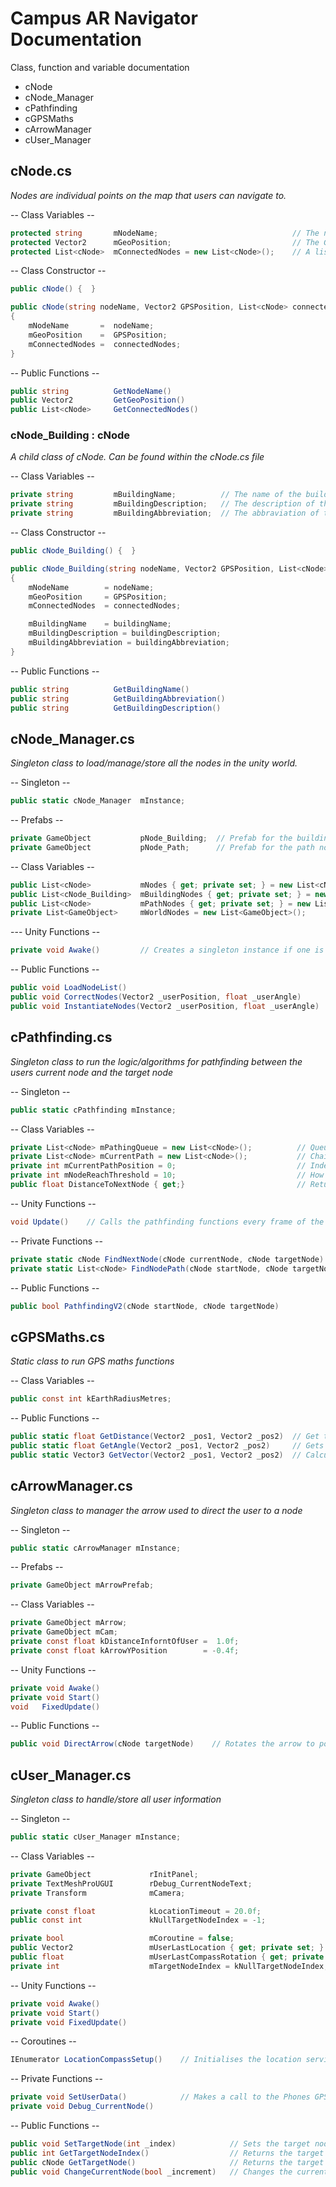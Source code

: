 # Campus AR Navigator Documentation
Class, function and variable documentation

- cNode
- cNode_Manager
- cPathfinding
- cGPSMaths
- cArrowManager
- cUser_Manager

## cNode.cs
*Nodes are individual points on the map that users can navigate to.*

-- Class Variables --
```C#
protected string       mNodeName;                              // The name of this node.
protected Vector2      mGeoPosition;                           // The GPS location of the Node, X = Latitude, Y = Longitude.
protected List<cNode>  mConnectedNodes = new List<cNode>();    // A list of all the connected nodes that the user can get to from this node.
```

-- Class Constructor --
```C#
public cNode() {  }

public cNode(string nodeName, Vector2 GPSPosition, List<cNode> connectedNodes)
{
    mNodeName       =  nodeName;
    mGeoPosition    =  GPSPosition;
    mConnectedNodes =  connectedNodes;
}
```

-- Public Functions --
```C#
public string          GetNodeName()
public Vector2         GetGeoPosition()
public List<cNode>     GetConnectedNodes()
```
### cNode_Building : cNode
*A child class of cNode. Can be found within the cNode.cs file*

-- Class Variables --
```C#
private string         mBuildingName;          // The name of the building at this specific node.
private string         mBuildingDescription;   // The description of this nodes building.	
private string	       mBuildingAbbreviation;  // The abbraviation of this building, for example HB for Harris Building.
```

-- Class Constructor --
```C#
public cNode_Building() {  }

public cNode_Building(string nodeName, Vector2 GPSPosition, List<cNode> connectedNodes, string buildingName, string buildingDescription, string buildingAbbreviation)
{
    mNodeName        = nodeName;
    mGeoPosition     = GPSPosition;
    mConnectedNodes  = connectedNodes;

    mBuildingName    = buildingName;
    mBuildingDescription = buildingDescription;
    mBuildingAbbreviation = buildingAbbreviation;
}
```

-- Public Functions --
```C#
public string          GetBuildingName()
public string          GetBuildingAbbreviation()
public string          GetBuildingDescription()
```

## cNode_Manager.cs
*Singleton class to load/manage/store all the nodes in the unity world.*

-- Singleton --
```C#
public static cNode_Manager  mInstance;
```

-- Prefabs --
```C#
private GameObject           pNode_Building;  // Prefab for the building nodes, used when generating the map
private GameObject           pNode_Path;      // Prefab for the path nodes, used when generating the map.
```

-- Class Variables --
```C#
public List<cNode>           mNodes { get; private set; } = new List<cNode>();                   // A list of all the nodes.
public List<cNode_Building>  mBuildingNodes { get; private set; } = new List<cNode_Building>();  // A list of all the building nodes
public List<cNode>           mPathNodes { get; private set; } = new List<cNode>();               // A list of all the path nodes 
private List<GameObject>     mWorldNodes = new List<GameObject>();                               // A list of all the instantiaed nodes in-world.
```

--- Unity Functions --
```C#
private void Awake()         // Creates a singleton instance if one is not already created
```

-- Public Functions --
```C#
public void LoadNodeList()                                              // Loads all the node json files from the resources folder directly into mNodes list.
public void CorrectNodes(Vector2 _userPosition, float _userAngle)       // Corrects all the nodes that have already been instantiated based on the users current position.
public void InstantiateNodes(Vector2 _userPosition, float _userAngle)   // Creates all the nodes
```

## cPathfinding.cs
*Singleton class to run the logic/algorithms for pathfinding between the users current node and the target node*

-- Singleton --
```C#
public static cPathfinding mInstance;
```

-- Class Variables --
```C#
private List<cNode> mPathingQueue = new List<cNode>();          // Queue of target nodes the user wishes to be navigated to
private List<cNode> mCurrentPath = new List<cNode>();           // Chain of nodes working from the users start position to the final target destination
private int mCurrentPathPosition = 0;                           // Index of how far into the list Path the user has traversed
private int mNodeReachThreshold = 10;                           // How close the user must be to the node before the node is considered to be reached
public float DistanceToNextNode { get;}                         // Returns the distance from the user to the next node in thier path
```

-- Unity Functions --
```C#
void Update()    // Calls the pathfinding functions every frame of the game running
```

-- Private Functions --
```C#
private static cNode FindNextNode(cNode currentNode, cNode targetNode)      // Finds the next node to travel to from the current node to reach the target node
private static List<cNode> FindNodePath(cNode startNode, cNode targetNode)  // Finds a path of nodes from the start position to the end postion. Returns a list of nodes
```

-- Public Functions --
```C#
public bool PathfindingV2(cNode startNode, cNode targetNode)                // Runs version 2 of the pathfinding algorithm. Uses path nodes to create complex paths to the target
```

## cGPSMaths.cs
*Static class to run GPS maths functions*

-- Class Variables --
```C#
public const int kEarthRadiusMetres;
```

-- Public Functions --
``` C#
public static float GetDistance(Vector2 _pos1, Vector2 _pos2)  // Get the distance between two GPS positions, this is using the Haversine Formula
public static float GetAngle(Vector2 _pos1, Vector2 _pos2)     // Gets the angle between two GPS positions
public static Vector3 GetVector(Vector2 _pos1, Vector2 _pos2)  // Calculates the in-unity position of "_pos2" relative to "_pos1", by using their GPS positions in the real world
```

## cArrowManager.cs
*Singleton class to manager the arrow used to direct the user to a node*

-- Singleton --
```C#
public static cArrowManager mInstance;
```

-- Prefabs --
```C#
private GameObject mArrowPrefab;
```

-- Class Variables --
```C#
private GameObject mArrow;
private GameObject mCam;
private const float kDistanceInforntOfUser =  1.0f;
private const float kArrowYPosition        = -0.4f;
```

-- Unity Functions --
```C#
private void Awake()
private void Start()
void   FixedUpdate()
```

-- Public Functions --
```C#
public void DirectArrow(cNode targetNode)    // Rotates the arrow to point at the selected node
```

## cUser_Manager.cs
*Singleton class to handle/store all user information*

-- Singleton --
```C#
public static cUser_Manager mInstance;
```

-- Class Variables --
```C#
private GameObject             rInitPanel;                                             // The initialisation panel.
private TextMeshProUGUI        rDebug_CurrentNodeText;                                 // Text used for debugging the initialisation screen.
private Transform              mCamera;                                                // Reference to the camera.

private const float            kLocationTimeout = 20.0f;                               // The amount of seconds before the location services times out and starts again.
public const int               kNullTargetNodeIndex = -1;                              // The index when there is no target node selected

private bool                   mCoroutine = false;
public Vector2                 mUserLastLocation { get; private set; }                 // The users last GPS location, used for maintaining accuracy.
public float                   mUserLastCompassRotation { get; private set; } = 0.0f;  // The users last compass bearing, this is stored to not overwhelm the phone.
private int                    mTargetNodeIndex = kNullTargetNodeIndex;                // The index of the target building/node, if -1 no node is selected.
```

-- Unity Functions --
```C#
private void Awake()
private void Start()
private void FixedUpdate()
```

-- Coroutines --
```C#
IEnumerator LocationCompassSetup()    // Initialises the location services and compass
```

-- Private Functions --
```C#
private void SetUserData()            // Makes a call to the Phones GPS functionality and gets the users current position
private void Debug_CurrentNode()
```

-- Public Functions --
```C#
public void SetTargetNode(int _index)            // Sets the target node that the user will be guided to. Set to -1 to disable guiding
public int GetTargetNodeIndex()                  // Returns the target nodes index if it is there or returns -1 if there is no target node
public cNode GetTargetNode()                     // Returns the target node, as a cNode object
public void ChangeCurrentNode(bool _increment)   // Changes the currently selected node, increments down the list
```

